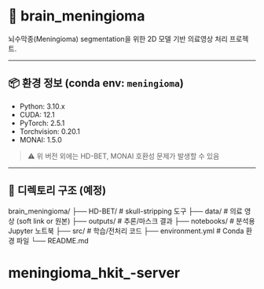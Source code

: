 # 🧠 brain_meningioma

뇌수막종(Meningioma) segmentation을 위한 2D 모델 기반 의료영상 처리 프로젝트.

---

## 📦 환경 정보 (conda env: `meningioma`)

- Python: 3.10.x  
- CUDA: 12.1  
- PyTorch: 2.5.1  
- Torchvision: 0.20.1  
- MONAI: 1.5.0

> ⚠️ 위 버전 외에는 HD-BET, MONAI 호환성 문제가 발생할 수 있음

---

## 📁 디렉토리 구조 (예정)
brain_meningioma/
├── HD-BET/                # skull-stripping 도구
├── data/                  # 의료 영상 (soft link or 원본)
├── outputs/               # 추론/마스크 결과
├── notebooks/             # 분석용 Jupyter 노트북
├── src/                   # 학습/전처리 코드
├── environment.yml        # Conda 환경 파일
└── README.md
# meningioma_hkit_-server
